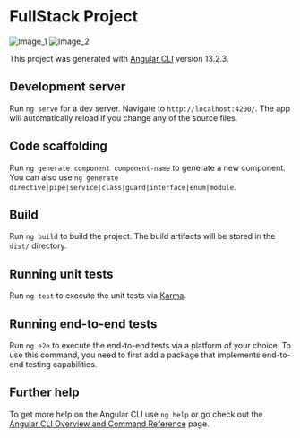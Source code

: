# FullStack Project

![Image_1](https://github.com/PanosKatsaras/Angular-ASP.NETCore-App/assets/93729093/7c48e43f-2aca-4af9-b1d8-09c404090ad6)
![Image_2](https://github.com/PanosKatsaras/Angular-ASP.NETCore-App/assets/93729093/19892e61-a204-43ec-9079-34f1b814a288)



This project was generated with [Angular CLI](https://github.com/angular/angular-cli) version 13.2.3.

## Development server

Run `ng serve` for a dev server. Navigate to `http://localhost:4200/`. The app will automatically reload if you change any of the source files.

## Code scaffolding

Run `ng generate component component-name` to generate a new component. You can also use `ng generate directive|pipe|service|class|guard|interface|enum|module`.

## Build

Run `ng build` to build the project. The build artifacts will be stored in the `dist/` directory.

## Running unit tests

Run `ng test` to execute the unit tests via [Karma](https://karma-runner.github.io).

## Running end-to-end tests

Run `ng e2e` to execute the end-to-end tests via a platform of your choice. To use this command, you need to first add a package that implements end-to-end testing capabilities.

## Further help

To get more help on the Angular CLI use `ng help` or go check out the [Angular CLI Overview and Command Reference](https://angular.io/cli) page.
